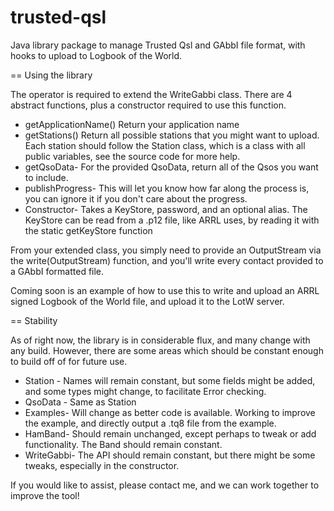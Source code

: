 trusted-qsl
===========

Java library package to manage Trusted Qsl and GAbbI file format, with hooks to upload to Logbook of the World.

== Using the library

The operator is required to extend the WriteGabbi class. There are 4 abstract functions, plus a constructor required to use this function.

* getApplicationName() Return your application name
* getStations() Return all possible stations that you might want to upload. Each station should follow the Station class, which is a class with all public variables, see the source code for more help.
* getQsoData- For the provided QsoData, return all of the Qsos you want to include.
* publishProgress- This will let you know how far along the process is, you can ignore it if you don't care about the progress.
* Constructor- Takes a KeyStore, password, and an optional alias. The KeyStore can be read from a .p12 file, like ARRL uses, by reading it with the static getKeyStore function

From your extended class, you simply need to provide an OutputStream via the write(OutputStream) function, and you'll write every contact provided to a GAbbI formatted file. 

Coming soon is an example of how to use this to write and upload an ARRL signed Logbook of the World file, and upload it to the LotW server.

== Stability

As of right now, the library is in considerable flux, and many change with any build. However, there are some areas which should be constant enough to build off of for future use.

* Station - Names will remain constant, but some fields might be added, and some types might change, to facilitate Error checking.
* QsoData - Same as Station
* Examples- Will change as better code is available. Working to improve the example, and directly output a .tq8 file from the example.
* HamBand- Should remain unchanged, except perhaps to tweak or add functionality. The Band should remain constant.
* WriteGabbi- The API should remain constant, but there might be some tweaks, especially in the constructor.


If you would like to assist, please contact me, and we can work together to improve the tool!
